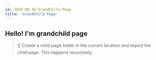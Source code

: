 ```yaml
---
id: 2020-09-16-GrandChild-Page
title: 'GrandChild Page'
---
```


## Hello! I'm grandchild page

> ☝ Create a child page folder in the current location and import the child page. This happens recursively.

